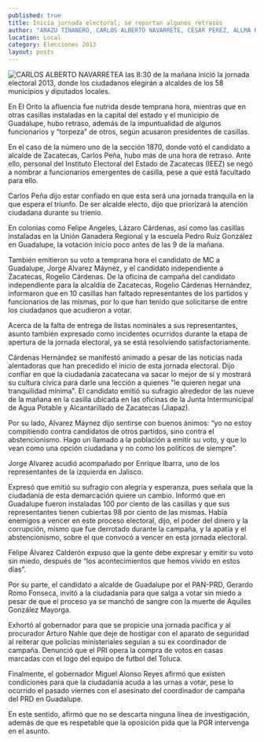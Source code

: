 ```yaml
---
published: true
title: Inicia jornada electoral; se reportan algunos retrasos
author: "ARAZU TINANERO, CARLOS ALBERTO NAVARRETE, CESAR PEREZ, ALLMA RIOS Y RAFAEL DE SANTIAGO"
location: Local
category: Elecciones 2013
layout: posts
---
```


![CARLOS ALBERTO NAVARRETE](http://i.imgur.com/DQKcxSpm.jpg)A las 8:30 de la mañana inició la jornada electoral 2013, donde los ciudadanos elegirán a alcaldes de los 58 municipios y diputados locales. 

En El Orito la afluencia fue nutrida desde temprana hora, mientras que en otras casillas instaladas en la capital del estado y el municipio de Guadalupe, hubo retraso, además de la impuntualidad de algunos funcionarios y “torpeza” de otros, según acusaron presidentes de casillas.

En el caso de la número uno de la sección 1870, donde votó el candidato a alcalde de Zacatecas, Carlos Peña, hubo más de una hora de retraso. Ante ello, personal del Instituto Electoral del Estado de Zacatecas (IEEZ) se negó a nombrar a funcionarios emergentes de casilla, pese a que está facultado para ello.

Carlos Peña dijo estar confiado en que esta será una jornada tranquila en la que espera el triunfo. De ser alcalde electo, dijo que priorizará la atención ciudadana durante su trienio.

En colonias como Felipe Angeles, Lázaro Cárdenas, así como las casillas instaladas en la Unión Ganadera Regional y la escuela Pedro Ruiz González en Guadalupe, la votación inicio poco antes de las 9 de la mañana.

También emitieron su voto a temprana hora el candidato de MC a Guadalupe, Jorge Alvarez Máynez, y el candidato independiente a Zacatecas, Rogelio Cárdenas.
De la oficina de campaña del candidato independiente para la alcaldía de Zacatecas,  Rogelio Cárdenas Hernández, informaron que en 10 casillas han faltado representantes de los partidos y funcionarios de las mismas, por lo que han tenido que solicitarse de entre los ciudadanos que acudieron a votar. 

Acerca de la falta de entrega de listas nominales a sus representantes, asunto también expresado como incidentes ocurridos durante la etapa de apertura de la jornada electoral, ya se está resolviendo satisfactoriamente.

Cárdenas Hernández  se manifestó animado a pesar de las noticias nada alentadoras que han precedido el inicio de esta jornada electoral. Dijo confiar en que la ciudadanía zacatecana va sacar lo mejor de sí y mostrará su cultura cívica para darle una lección a quienes "le quieren negar una tranquilidad mínima". El candidato emitió su sufragio alrededor de las nueve de la mañana en la casilla ubicada en las oficinas de la Junta Intermunicipal de Agua Potable y Alcantarillado de Zacatecas (Jiapaz).

Por su lado, Alvarez Máynez dijo sentirse con buenos ánimos: “yo no estoy compitiendo contra candidatos de otros partidos, sino contra el abstencionismo. Hago un llamado a la población a emitir su voto, y que lo vean como una opción ciudadana y no como los políticos de siempre”.

Jorge Alvarez acudió acompañado por Enrique Ibarra, uno de los representantes de la izquierda en Jalisco.

Expresó que emitió su sufragio con alegría y esperanza, pues señala que la ciudadanía de esta demarcación quiere un cambio. Informó que en Guadalupe fueron instaladas 100 por ciento de las casillas y que sus representantes tienen cubiertas 98 por ciento de las mismas. Había enemigos a vencer en este proceso electoral, dijo, el poder del dinero y la corrupción, mismo que fue derrotado durante la campaña, y la apatía y el abstencionismo, sobre el  que convocó a vencer en esta jornada electoral.

Felipe Álvarez Calderón expuso que la gente debe expresar y emitir su voto sin miedo, después de “los acontecimientos que hemos vivido en estos días”.

Por su parte, el candidato a alcalde de Guadalupe por el PAN-PRD, Gerardo Romo Fonseca, invitó a la ciudadanía para que salga a votar sin miedo a pesar de que el proceso ya se manchó de sangre con la muerte de Aquiles González Mayorga. 

Exhortó al gobernador para que se propicie una jornada pacífica y al procurador Arturo Nahle que deje de hostigar con el aparato de seguridad al reiterar que policías ministeriales seguían a su ex coordinador de campaña. Denunció que el PRI opera la compra de votos en casas marcadas con el logo del equipo de futbol del Toluca.

Finalmente, el gobernador Miguel Alonso Reyes afirmó que existen condiciones para que la ciudadanía acuda a las urnas a votar, pese lo ocurrido el pasado viernes con el asesinato del coordinador de campaña del PRD en Guadalupe.

En este sentido, afirmó que no se descarta ninguna línea de investigación, además de que es respetable que la oposición pida que la PGR intervenga en el asunto.
